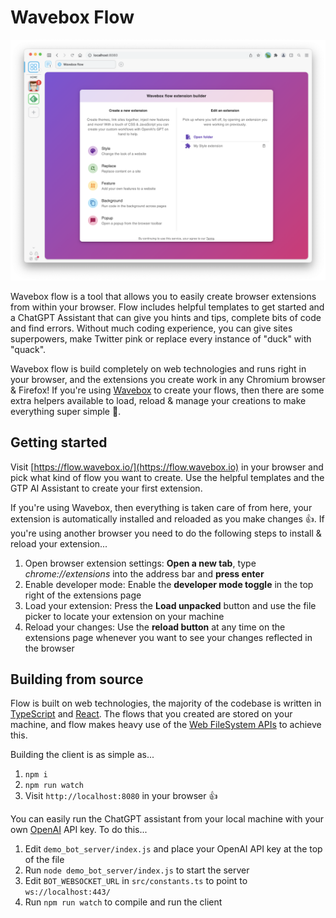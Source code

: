 # Wavebox Flow

<img width="1025" alt="Wavebox flow screenshot" src="images/hero.png">

Wavebox flow is a tool that allows you to easily create browser extensions from within your browser. Flow includes helpful templates to get started and a ChatGPT Assistant that can give you hints and tips, complete bits of code and find errors. Without much coding experience, you can give sites superpowers, make Twitter pink or replace every instance of "duck" with "quack".

Wavebox flow is build completely on web technologies and runs right in your browser, and the extensions you create work in any Chromium browser & Firefox! If you're using [Wavebox](https://wavebox.io) to create your flows, then there are some extra helpers available to load, reload & manage your creations to make everything super simple 🦸.


## Getting started

Visit [https://flow.wavebox.io/](https://flow.wavebox.io) in your browser and pick what kind of flow you want to create. Use the helpful templates and the GTP AI Assistant to create your first extension.

If you're using Wavebox, then everything is taken care of from here, your extension is automatically installed and reloaded as you make changes 👍. If you're using another browser you need to do the following steps to install & reload your extension...

1. Open browser extension settings: **Open a new tab**, type *chrome://extensions* into the address bar and **press enter**
2. Enable developer mode: Enable the **developer mode toggle** in the top right of the extensions page
3. Load your extension: Press the **Load unpacked** button and use the file picker to locate your extension on your machine
4. Reload your changes: Use the **reload button** at any time on the extensions page whenever you want to see your changes reflected in the browser

## Building from source

Flow is built on web technologies, the majority of the codebase is written in [TypeScript](https://www.typescriptlang.org/) and [React](https://reactjs.org/). The flows that you created are stored on your machine, and flow makes heavy use of the [Web FileSystem APIs](https://developer.mozilla.org/en-US/docs/Web/API/FileSystem) to achieve this.


Building the client is as simple as...

1. `npm i`
2. `npm run watch`
3. Visit `http://localhost:8080` in your browser 👍

You can easily run the ChatGPT assistant from your local machine with your own [OpenAI](https://openai.com/) API key. To do this...

1. Edit `demo_bot_server/index.js` and place your OpenAI API key at the top of the file
2. Run `node demo_bot_server/index.js` to start the server
3. Edit `BOT_WEBSOCKET_URL` in `src/constants.ts` to point to `ws://localhost:443/`
4. Run `npm run watch` to compile and run the client
